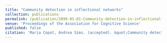 ```yaml
---
title: "Community detection in inflectional networks"
collection: publications
permalink: /publication/2099-01-01-Community-detection-in-inflectional-networks
venue: 'Proceedings of the Association for Cognitive Science'
published: false
citation: 'Maria Copot, Andrea Sims. (accepted). &quot;Community detection in inflectional networks&quot;. <i>Proceedings of the Association for Cognitive Science</i>.'
---
```



